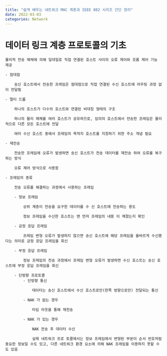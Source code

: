 ```yaml
---
title: "쉽게 배우는 네트워크 MAC 계층과 IEEE 802 시리즈 간단 정리"
date: 2022-03-03
categories: Network
---
```


# 데이터 링크 계층 프로토콜의 기초
    
    물리적 전송 매체에 의해 일대일로 직접 연결된 호스트 사이의 오류 제어와 흐름 제어 기능 제공
    
    - 점대점
        
        송신 호스트에서 전송한 프레임은 점대점으로 직접 연결된 수신 호스트에 라우팅 과정 없이 전달됨
        
    - 멀티 드롭
        
        하나의 호스트가 다수의 호스트와 연결된 비대칭 형태의 구조
        
        하나의 물리 매체를 여러 호스트가 공유하므로, 임의의 호스트에서 전송한 프레임은 물리적으로 다른 모든 호스트에 전달
        
        여러 수신 호스트 중에서 프레임의 목적지 호스트를 지칭하기 위한 주소 개념 필요
        
    - 재전송
        
        전송한 프레임에 오류가 발생하면 송신 호스트가 전송 데이터를 재전송 하여 오류를 복구하는 방식
        
        오류 제어 방식으로 사용함
        
    - 프레임의 종류
        
        전송 오류를 해결하는 과정에서 사용하는 프레임
        
        - 정보 프레임
            
            상위 계층이 전송을 요구한 데이터를 수 신 호스트에 전송하는 용도
            
            정보 프레임을 수신한 호스트는 맨 먼저 프레임의 내용 이 깨졌는지 확인
            
        - 긍정 응답 프레임
            
            프레임 변형 오류가 발생하지 않으면 송신 호스트에 해당 프레임을 올바르게 수신했다는 의미로 긍정 응답 프레임을 회신
            
        - 부정 응답 프레임
            
            정보 프레임의 전송 과정에서 프레임 변형 오류가 발생하면 수신 호스트는 송신 호스트에 부정 응답 프레임을 회신
            
        - 단방향 프로토콜
            - 단방향 통신
                
                데이터는 송신 호스트에서 수신 호스트로만(한쪽 방향으로만) 전달되는 통신
                
            - NAK 가 없는 경우
                
                타임 아웃을 통해 재전송
                
            - NAK 가 있는 경우
                
                NAK 전송 후 데이터 수신
                
                실제 네트워크 프로 토콜에서는 정보 프레임에서 변형된 부분이 순서 번호처럼 중요한 정보일 수도 있고, 다른 네트워크 환경 요소에 의해 NAK 프레임을 이용하지 못할 수도 있음
